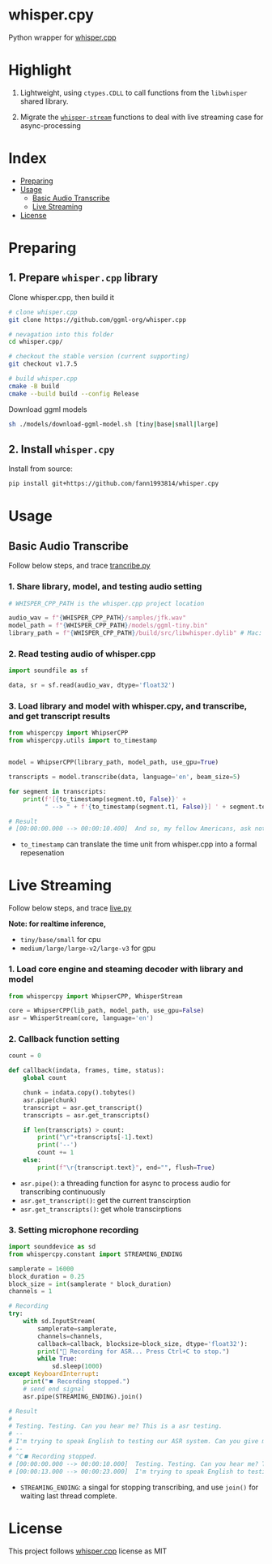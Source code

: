 # whisper.cpy

Python wrapper for [whisper.cpp](https://github.com/ggml-org/whisper.cpp/)

# Highlight

1. Lightweight, using `ctypes.CDLL` to call functions from the `libwhisper` shared library.

2. Migrate the [`whisper-stream`](https://github.com/ggml-org/whisper.cpp/tree/master/examples/stream) functions to deal with live streaming case for async-processing

# Index
<!-- TOC -->
* [Preparing](#preparing)
* [Usage](#usage)
  * [Basic Audio Transcribe](#basic-audio-transcribe)
  * [Live Streaming](#live-streaming)
* [License](#license)
<!-- TOC -->

# Preparing

## 1. Prepare `whisper.cpp` library

Clone whisper.cpp, then build it

```sh
# clone whisper.cpp
git clone https://github.com/ggml-org/whisper.cpp

# nevagation into this folder
cd whisper.cpp/

# checkout the stable version (current supporting)
git checkout v1.7.5

# build whisper.cpp
cmake -B build
cmake --build build --config Release
```

Download ggml models

```sh
sh ./models/download-ggml-model.sh [tiny|base|small|large]
```

## 2. Install `whisper.cpy`

Install from source:

```sh
pip install git+https://github.com/fann1993814/whisper.cpy
```

# Usage

## Basic Audio Transcribe
Follow below steps, and trace [trancribe.py](./examples/trancribe.py)

### 1. Share library, model, and testing audio setting

```py
# WHISPER_CPP_PATH is the whisper.cpp project location

audio_wav = f"{WHISPER_CPP_PATH}/samples/jfk.wav"
model_path = f"{WHISPER_CPP_PATH}/models/ggml-tiny.bin"
library_path = f"{WHISPER_CPP_PATH}/build/src/libwhisper.dylib" # Mac: dylib, Linux: so, Win: dll
```

### 2. Read testing audio of whisper.cpp

```py
import soundfile as sf

data, sr = sf.read(audio_wav, dtype='float32')
```

### 3. Load library and model with whisper.cpy, and transcribe, and get transcript results

```py
from whispercpy import WhipserCPP
from whispercpy.utils import to_timestamp


model = WhipserCPP(library_path, model_path, use_gpu=True)

transcripts = model.transcribe(data, language='en', beam_size=5)

for segment in transcripts:
    print(f'[{to_timestamp(segment.t0, False)}' +
          " --> " + f'{to_timestamp(segment.t1, False)}] ' + segment.text)

# Result
# [00:00:00.000 --> 00:00:10.400]  And so, my fellow Americans, ask not what your country can do for you, ask what you can do for your country.
```
- `to_timestamp` can translate the time unit from whisper.cpp into a formal repesenation

# Live Streaming
Follow below steps, and trace [live.py](./examples/live.py)

**Note: for realtime inference,**
  - `tiny/base/small` for cpu
  - `medium/large/large-v2/large-v3` for gpu

### 1. Load core engine and steaming decoder with library and model

```py
from whispercpy import WhipserCPP, WhisperStream

core = WhipserCPP(lib_path, model_path, use_gpu=False)
asr = WhisperStream(core, language='en')
```

### 2. Callback function setting
```py
count = 0

def callback(indata, frames, time, status):
    global count

    chunk = indata.copy().tobytes()
    asr.pipe(chunk)
    transcript = asr.get_transcript()
    transcripts = asr.get_transcripts()

    if len(transcripts) > count:
        print("\r"+transcripts[-1].text)
        print('--')
        count += 1
    else:
        print(f"\r{transcript.text}", end="", flush=True)

```
- `asr.pipe()`: a threading function for async to process audio for transcribing continuously
- `asr.get_transcript()`: get the current transcirption
- `asr.get_transcripts()`: get whole transcirptions

### 3. Setting microphone recording

```py
import sounddevice as sd
from whispercpy.constant import STREAMING_ENDING

samplerate = 16000
block_duration = 0.25
block_size = int(samplerate * block_duration)
channels = 1

# Recording
try:
    with sd.InputStream(
        samplerate=samplerate,
        channels=channels,
        callback=callback, blocksize=block_size, dtype='float32'):
        print("🎤 Recording for ASR... Press Ctrl+C to stop.")
        while True:
            sd.sleep(1000)
except KeyboardInterrupt:
    print("⏹️ Recording stopped.")
    # send end signal
    asr.pipe(STREAMING_ENDING).join()

# Result
#
# Testing. Testing. Can you hear me? This is a asr testing.
# --
# I'm trying to speak English to testing our ASR system. Can you give me a response?
# --
# ^C⏹️ Recording stopped.
# [00:00:00.000 --> 00:00:10.000]  Testing. Testing. Can you hear me? This is a sour testing.
# [00:00:13.000 --> 00:00:23.000]  I'm trying to speak English to testing our ASR system. Can you give me a response?
```
- `STREAMING_ENDING`: a singal for stopping transcribing, and use `join()` for waiting last thread complete.

# License
This project follows [whisper.cpp](https://github.com/ggml-org/whisper.cpp/) license as MIT